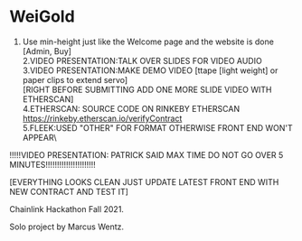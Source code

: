 # WeiGold
1. Use min-height just like the Welcome page and the website is done [Admin, Buy]\
2.VIDEO PRESENTATION:TALK OVER SLIDES FOR VIDEO AUDIO\
3.VIDEO PRESENTATION:MAKE DEMO VIDEO [ttape [light weight] or paper clips to extend servo\]\
[RIGHT BEFORE SUBMITTING ADD ONE MORE SLIDE VIDEO WITH ETHERSCAN]\
4.ETHERSCAN: SOURCE CODE ON RINKEBY ETHERSCAN https://rinkeby.etherscan.io/verifyContract \
5.FLEEK:USED "OTHER" FOR FORMAT OTHERWISE FRONT END WON'T APPEAR\

!!!!!VIDEO PRESENTATION: PATRICK SAID MAX TIME DO NOT GO OVER 5 MINUTES!!!!!!!!!!!!!!!!!!!!!!

[EVERYTHING LOOKS CLEAN JUST UPDATE LATEST FRONT END WITH NEW CONTRACT AND TEST IT]

Chainlink Hackathon Fall 2021.

Solo project by Marcus Wentz.
